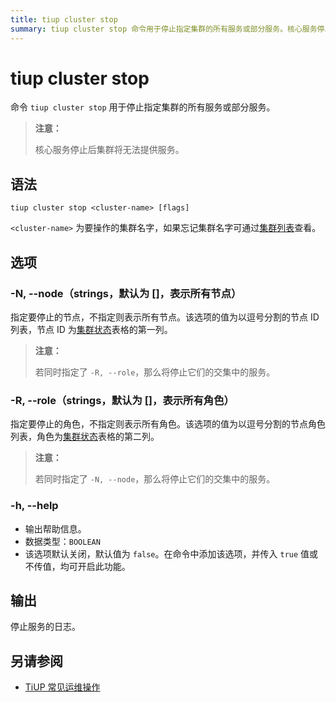 ```yaml
---
title: tiup cluster stop
summary: tiup cluster stop 命令用于停止指定集群的所有服务或部分服务。核心服务停止后集群将无法提供服务。语法为 tiup cluster stop <cluster-name>。选项包括 -N, --node（strings，默认为 []，表示所有节点），-R, --role（strings，默认为 []，表示所有角色），-h, --help。停止服务的日志将会输出。
---
```


# tiup cluster stop

命令 `tiup cluster stop` 用于停止指定集群的所有服务或部分服务。

> **注意：**
> 
> 核心服务停止后集群将无法提供服务。

## 语法

```shell
tiup cluster stop <cluster-name> [flags]
```

`<cluster-name>` 为要操作的集群名字，如果忘记集群名字可通过[集群列表](/tiup/tiup-component-cluster-list.md)查看。

## 选项

### -N, --node（strings，默认为 []，表示所有节点）

指定要停止的节点，不指定则表示所有节点。该选项的值为以逗号分割的节点 ID 列表，节点 ID 为[集群状态](/tiup/tiup-component-cluster-display.md)表格的第一列。

> **注意：**
> 
> 若同时指定了 `-R, --role`，那么将停止它们的交集中的服务。

### -R, --role（strings，默认为 []，表示所有角色）

指定要停止的角色，不指定则表示所有角色。该选项的值为以逗号分割的节点角色列表，角色为[集群状态](/tiup/tiup-component-cluster-display.md)表格的第二列。

> **注意：**
> 
> 若同时指定了 `-N, --node`，那么将停止它们的交集中的服务。

### -h, --help

- 输出帮助信息。
- 数据类型：`BOOLEAN`
- 该选项默认关闭，默认值为 `false`。在命令中添加该选项，并传入 `true` 值或不传值，均可开启此功能。

## 输出

停止服务的日志。


## 另请参阅

- [TiUP 常见运维操作](/maintain-tidb-using-tiup.md)